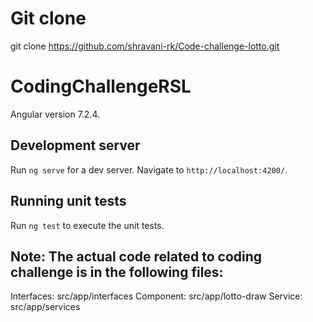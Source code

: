 #  Git clone
git clone https://github.com/shravani-rk/Code-challenge-lotto.git

# CodingChallengeRSL
Angular  version 7.2.4.

## Development server

Run `ng serve` for a dev server. Navigate to `http://localhost:4200/`.


## Running unit tests

Run `ng test` to execute the unit tests.

## Note: The actual code related to coding challenge is in the following files:
Interfaces: src/app/interfaces
Component: src/app/lotto-draw
Service: src/app/services


